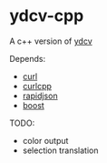 # ydcv-cpp

A c++ version of [ydcv](https://github.com/felixonmars/ydcv)

Depends:
* [curl](https://github.com/bagder/curl)
* [curlcpp](https://github.com/JosephP91/curlcpp)
* [rapidjson](https://github.com/miloyip/rapidjson)
* [boost](http://www.boost.org)

TODO:
* color output
* selection translation

